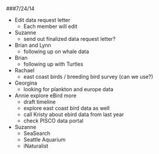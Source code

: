 ###7/24/14
- Edit data request letter
    - Each member will edit
- Suzanne 
    - send out finalized data request letter?
- Brian and Lynn 
    - following up on whale data
- Brian 
    - following up with Turtles
- Rachael 
    - east coast birds / breeding bird survey (can we use?)
- Georgina 
    - looking for plankton and europe data
- Annie explore eBird more
    - draft timeline
    - explore east coast bird data as well
    - call Kristy about ebird data from last year
    - check PISCO data portal
- Suzanne
    - SeaSearch
    - Seattle Aquarium
    - iNaturalist